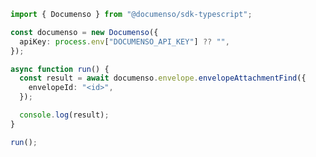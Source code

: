 <!-- Start SDK Example Usage [usage] -->
```typescript
import { Documenso } from "@documenso/sdk-typescript";

const documenso = new Documenso({
  apiKey: process.env["DOCUMENSO_API_KEY"] ?? "",
});

async function run() {
  const result = await documenso.envelope.envelopeAttachmentFind({
    envelopeId: "<id>",
  });

  console.log(result);
}

run();

```
<!-- End SDK Example Usage [usage] -->